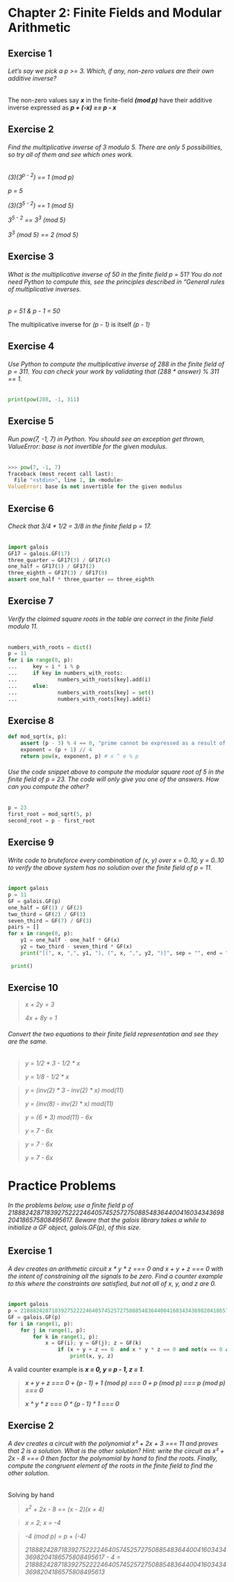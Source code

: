 # Chapter 2: Finite Fields and Modular Arithmetic

## Exercise 1

###### Let’s say we pick a p >= 3. Which, if any, non-zero values are their own additive inverse?

The non-zero values say _**x**_ in the finite-field _**(mod p)**_ have their additive inverse expressed as _**p + (-x) == p - x**_

## Exercise 2

###### Find the multiplicative inverse of 3 modulo 5. There are only 5 possibilities, so try all of them and see which ones work.

_(3)(3<sup>p - 2</sup>) == 1 (mod p)_

_p = 5_

_(3)(3<sup>5 - 2</sup>) == 1 (mod 5)_

_3<sup>5 - 2</sup> == 3<sup>3</sup> (mod 5)_

_3<sup>3</sup> (mod 5) == 2 (mod 5)_


## Exercise 3

###### What is the multiplicative inverse of 50 in the finite field p = 51? You do not need Python to compute this, see the principles described in “General rules of multiplicative inverses.

_p = 51 &  p - 1 = 50_

The multiplicative inverse for _(p - 1)_ is itself _(p - 1)_

## Exercise 4

###### Use Python to compute the multiplicative inverse of 288 in the finite field of p = 311. You can check your work by validating that (288 * answer) % 311 == 1.

```python
print(pow(288, -1, 311) 
```

## Exercise 5

###### Run pow(7, -1, 7) in Python. You should see an exception get thrown, ValueError: base is not invertible for the given modulus.

```python
>>> pow(7, -1, 7)
Traceback (most recent call last):
  File "<stdin>", line 1, in <module>
ValueError: base is not invertible for the given modulus
```

## Exercise 6

###### Check that 3/4 * 1/2 = 3/8 in the finite field p = 17.

```python
import galois
GF17 = galois.GF(17)
three_quarter = GF17(3) / GF17(4)
one_half = GF17(1) / GF17(2)
three_eighth = GF17(3) / GF17(8)
assert one_half * three_quarter == three_eighth
```

## Exercise 7

###### Verify the claimed square roots in the table are correct in the finite field modulo 11.

```python
numbers_with_roots = dict()
p = 11
for i in range(0, p):
...     key = i * i % p
...     if key in numbers_with_roots:
...             numbers_with_roots[key].add(i)
...     else:
...             numbers_with_roots[key] = set()
...             numbers_with_roots[key].add(i)
```

## Exercise 8

```python
def mod_sqrt(x, p):
    assert (p - 3) % 4 == 0, "prime cannot be expressed as a result of 4k + 3"
    exponent = (p + 1) // 4
    return pow(x, exponent, p) # x ^ e % p
```

###### Use the code snippet above to compute the modular square root of 5 in the finite field of p = 23. The code will only give you one of the answers. How can you compute the other?

```python
p = 23
first_root = mod_sqrt(5, p)
second_root = p - first_root
```

## Exercise 9

###### Write code to bruteforce every combination of (x, y) over x = 0..10, y = 0..10 to verify the above system has no solution over the finite field of p = 11.

```python
import galois
p = 11
GF = galois.GF(p)
one_half = GF(1) / GF(2)
two_third = GF(2) / GF(3)
seven_third = GF(7) / GF(3)
pairs = []
for x in range(0, p):
    y1 = one_half - one_half * GF(x)
    y2 = two_third - seven_third * GF(x)
    print("[(", x, ",", y1, "), (", x, ",", y2, ")]", sep = "", end = " ")
    
 print()
```
## Exercise 10

> _x + 2y = 3_
>
> _4x + 8y = 1_

###### Convert the two equations to their finite field representation and see they are the same.

> _y = 1/2 * 3 - 1/2 * x_
>
> _y = 1/8 - 1/2 * x_

> _y = (inv(2) * 3 - inv(2) * x) mod(11)_ 
> 
> _y = (inv(8) - inv(2) * x) mod(11)_

> _y = (6 * 3) mod(11) - 6x_
>
> _y = 7 - 6x_

> _y = 7 - 6x_
> 
> _y = 7 - 6x_

# Practice Problems

###### In the problems below, use a finite field p of 21888242871839275222246405745257275088548364400416034343698204186575808495617. Beware that the galois library takes a while to initialize a GF object, galois.GF(p), of this size.

## Exercise 1

###### A dev creates an arithmetic circuit x * y * z === 0 and x + y + z === 0 with the intent of constraining all the signals to be zero. Find a counter example to this where the constraints are satisfied, but not all of x, y, and z are 0.

```python
import galois
p = 21888242871839275222246405745257275088548364400416034343698204186575808495617
GF = galois.GF(p)
for i in range(1, p):
    for j in range(1, p):
        for k in range(1, p):
            x = GF(i); y = GF(j); z = GF(k)
                if (x + y + z == 0  and x * y * z == 0 and not(x == 0 and y == 0 and z == 0)):
                    print(x, y, z)
```
A valid counter example is _**x = 0, y = p - 1, z = 1**_.

> _**x + y + z === 0 + (p - 1) + 1 (mod p) === 0 + p (mod p) === p (mod p) === 0**_
> 
> _**x * y * z === 0 * (p - 1) * 1 === 0**_

## Exercise 2


###### A dev creates a circuit with the polynomial x² + 2x + 3 === 11 and proves that 2 is a solution. What is the other solution? Hint: write the circuit as x² + 2x - 8 === 0 then factor the polynomial by hand to find the roots. Finally, compute the congruent element of the roots in the finite field to find the other solution.

Solving by hand

> _x<sup>2</sup> + 2x - 8 == (x - 2)(x + 4)_

> _x = 2; x = -4_

> _-4 (mod p) = p + (-4)_
> 
> _21888242871839275222246405745257275088548364400416034343698204186575808495617 - 4 = 21888242871839275222246405745257275088548364400416034343698204186575808495613_